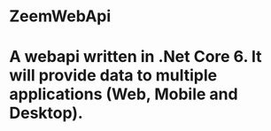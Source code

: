 # ZeemWebApi
# A webapi written in .Net Core 6. It will provide data to multiple applications (Web, Mobile and Desktop).
